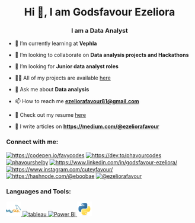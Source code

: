 <h1 align="center">Hi 👋, I am Godsfavour Ezeliora</h1>
<h3 align="center">I am a Data Analyst</h3>

- 🌱 I’m currently learning at **Vephla**

- 👯 I’m looking to collaborate on **Data analysis projects and Hackathons**

- 🤝 I’m looking for **Junior data analyst roles**

- 👨‍💻 All of my projects are available [here](https://www.datascienceportfol.io/GodsfavourEzeliora)

- 💬 Ask me about **Data analysis**

- 📫 How to reach me **ezeliorafavour81@gmail.com**

- 📄 Check out my resume [here](https://docs.google.com/document/d/1_kLPCK3jQuV81i0aqt0TDUXVmiIyMJb80vta7vzMQRo/edit?usp=sharing)

- 📝 I write articles on **https://medium.com/@ezeliorafavour**

<h3 align="left">Connect with me:</h3>
<p align="left">
<a href="https://codepen.io/https://codepen.io/favycodes" target="blank"><img align="center" src="https://raw.githubusercontent.com/rahuldkjain/github-profile-readme-generator/master/src/images/icons/Social/codepen.svg" alt="https://codepen.io/favycodes" height="30" width="40" /></a>
<a href="https://dev.to/https://dev.to/phavourcodes" target="blank"><img align="center" src="https://raw.githubusercontent.com/rahuldkjain/github-profile-readme-generator/master/src/images/icons/Social/devto.svg" alt="https://dev.to/phavourcodes" height="30" width="40" /></a>
<a href="https://twitter.com/phavourshelby" target="blank"><img align="center" src="https://raw.githubusercontent.com/rahuldkjain/github-profile-readme-generator/master/src/images/icons/Social/twitter.svg" alt="phavourshelby" height="30" width="40" /></a>
<a href="https://linkedin.com/in/https://www.linkedin.com/in/godsfavour-ezeliora/" target="blank"><img align="center" src="https://raw.githubusercontent.com/rahuldkjain/github-profile-readme-generator/master/src/images/icons/Social/linked-in-alt.svg" alt="https://www.linkedin.com/in/godsfavour-ezeliora/" height="30" width="40" /></a>
<a href="https://instagram.com/https://www.instagram.com/cuteyfavour/" target="blank"><img align="center" src="https://raw.githubusercontent.com/rahuldkjain/github-profile-readme-generator/master/src/images/icons/Social/instagram.svg" alt="https://www.instagram.com/cuteyfavour/" height="30" width="40" /></a>
<a href="https://hashnode.com/https://hashnode.com/@eboobae" target="blank"><img align="center" src="https://raw.githubusercontent.com/rahuldkjain/github-profile-readme-generator/master/src/images/icons/Social/hashnode.svg" alt="https://hashnode.com/@eboobae" height="30" width="40" /></a>
<a href="https://medium.com/@ezeliorafavour" target="blank"><img align="center" src="https://raw.githubusercontent.com/rahuldkjain/github-profile-readme-generator/master/src/images/icons/Social/medium.svg" alt="@ezeliorafavour" height="30" width="40" /></a>
</p>

<h3 align="left">Languages and Tools:</h3>
<p align="left">
  <a href="https://www.mysql.com/" target="_blank" rel="noreferrer">
    <img src="https://raw.githubusercontent.com/devicons/devicon/master/icons/mysql/mysql-original-wordmark.svg" alt="mysql" width="40" height="40"/>
  </a>
  <a href="https://www.tableau.com/" target="_blank" rel="noreferrer">
    <img src="https://upload.wikimedia.org/wikipedia/commons/4/4b/Tableau_Logo.png" alt="tableau" width="50" height="20"/>
  </a>
  <a href="https://powerbi.microsoft.com/" target="_blank" rel="noreferrer">
    <img src="https://github.com/microsoft/PowerBI-Icons/blob/main/SVG/Power-BI.svg" alt="Power BI" width="40" height="40"/>
  </a>
  <a href="https://www.python.org/" target="_blank" rel="noreferrer">
    <img src="https://raw.githubusercontent.com/devicons/devicon/master/icons/python/python-original.svg" alt="python" width="40" height="40"/>
  </a>
</p>
<!-- [![Anurag's GitHub stats](https://github-readme-stats.vercel.app/api?username=favy-codez)](https://github.com/anuraghazra/github-readme-stats)
![Top Langs](https://github-readme-stats.vercel.app/api/top-langs/?username=favy-codez&layout=compact)
 -->

